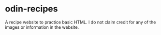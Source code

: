 # odin-recipes
A recipe website to practice basic HTML.
I do not claim credit for any of the images or information in the website.